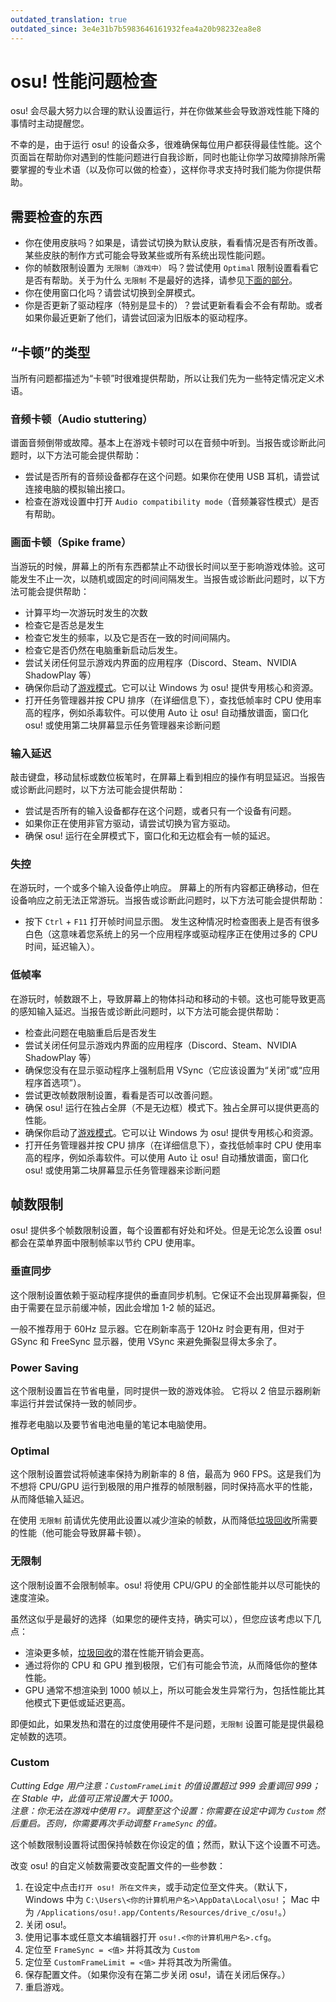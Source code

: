 ```yaml
---
outdated_translation: true
outdated_since: 3e4e31b7b5983646161932fea4a20b98232ea8e8
---
```


# osu! 性能问题检查

osu! 会尽最大努力以合理的默认设置运行，并在你做某些会导致游戏性能下降的事情时主动提醒您。

不幸的是，由于运行 osu! 的设备众多，很难确保每位用户都获得最佳性能。这个页面旨在帮助你对遇到的性能问题进行自我诊断，同时也能让你学习故障排除所需要掌握的专业术语（以及你可以做的检查），这样你寻求支持时我们能为你提供帮助。

## 需要检查的东西

- 你在使用皮肤吗？如果是，请尝试切换为默认皮肤，看看情况是否有所改善。某些皮肤的制作方式可能会导致某些或所有系统出现性能问题。
- 你的帧数限制设置为 `无限制（游戏中）` 吗？尝试使用 `Optimal` 限制设置看看它是否有帮助。关于为什么 `无限制` 不是最好的选择，请参见[下面的部分](#无限制)。
- 你在使用窗口化吗？请尝试切换到全屏模式。
- 你是否更新了驱动程序（特别是显卡的）？尝试更新看看会不会有帮助。或者如果你最近更新了他们，请尝试回滚为旧版本的驱动程序。

## “卡顿”的类型

当所有问题都描述为“卡顿”时很难提供帮助，所以让我们先为一些特定情况定义术语。

### 音频卡顿（Audio stuttering）

谱面音频倒带或故障。基本上在游戏卡顿时可以在音频中听到。当报告或诊断此问题时，以下方法可能会提供帮助：

- 尝试是否所有的音频设备都存在这个问题。如果你在使用 USB 耳机，请尝试连接电脑的模拟输出接口。
- 检查在游戏设置中打开 `Audio compatibility mode`（音频兼容性模式）是否有帮助。

### 画面卡顿（Spike frame）

当游玩的时候，屏幕上的所有东西都禁止不动很长时间以至于影响游戏体验。这可能发生不止一次，以随机或固定的时间间隔发生。当报告或诊断此问题时，以下方法可能会提供帮助：

- 计算平均一次游玩时发生的次数
- 检查它是否总是发生
- 检查它发生的频率，以及它是否在一致的时间间隔内。
- 检查它是否仍然在电脑重新启动后发生。
- 尝试关闭任何显示游戏内界面的应用程序（Discord、Steam、NVIDIA ShadowPlay 等）
- 确保你启动了[游戏模式](https://support.xbox.com/zh-CN/help/games-apps/game-setup-and-play/use-game-mode-gaming-on-pc)<!-- Note for maintainer: Here we replace the link to Xbox support article, it basically has the same info as the original one.-->。它可以让 Windows 为 osu! 提供专用核心和资源。
- 打开任务管理器并按 CPU 排序（在详细信息下），查找低帧率时 CPU 使用率高的程序，例如杀毒软件。可以使用 Auto 让 osu! 自动播放谱面，窗口化 osu! 或使用第二块屏幕显示任务管理器来诊断问题

### 输入延迟

敲击键盘，移动鼠标或数位板笔时，在屏幕上看到相应的操作有明显延迟。当报告或诊断此问题时，以下方法可能会提供帮助：

- 尝试是否所有的输入设备都存在这个问题，或者只有一个设备有问题。
- 如果你正在使用非官方驱动，请尝试切换为官方驱动。
- 确保 osu! 运行在全屏模式下，窗口化和无边框会有一帧的延迟。

### 失控

在游玩时，一个或多个输入设备停止响应。 屏幕上的所有内容都正确移动，但在设备响应之前无法正常游玩。当报告或诊断此问题时，以下方法可能会提供帮助：

- 按下 `Ctrl` + `F11` 打开帧时间显示图。 发生这种情况时检查图表上是否有很多白色（这意味着您系统上的另一个应用程序或驱动程序正在使用过多的 CPU 时间，延迟输入）。

### 低帧率

在游玩时，帧数跟不上，导致屏幕上的物体抖动和移动的卡顿。这也可能导致更高的感知输入延迟。当报告或诊断此问题时，以下方法可能会提供帮助：

- 检查此问题在电脑重启后是否发生
- 尝试关闭任何显示游戏内界面的应用程序（Discord、Steam、NVIDIA ShadowPlay 等）
- 确保您没有在显示驱动程序上强制启用 VSync（它应该设置为“关闭”或“应用程序首选项”）。
- 尝试更改帧数限制设置，看看是否可以改善问题。
- 确保 osu! 运行在独占全屏（不是无边框）模式下。独占全屏可以提供更高的性能。
- 确保你启动了[游戏模式](https://support.xbox.com/zh-CN/help/games-apps/game-setup-and-play/use-game-mode-gaming-on-pc)<!-- Note for maintainer: ditto. -->。它可以让 Windows 为 osu! 提供专用核心和资源。
- 打开任务管理器并按 CPU 排序（在详细信息下），查找低帧率时 CPU 使用率高的程序，例如杀毒软件。可以使用 Auto 让 osu! 自动播放谱面，窗口化 osu! 或使用第二块屏幕显示任务管理器来诊断问题

## 帧数限制

osu! 提供多个帧数限制设置，每个设置都有好处和坏处。但是无论怎么设置 osu! 都会在菜单界面中限制帧率以节约 CPU 使用率。

### 垂直同步

这个限制设置依赖于驱动程序提供的垂直同步机制。它保证不会出现屏幕撕裂，但由于需要在显示前缓冲帧，因此会增加 1-2 帧的延迟。

一般不推荐用于 60Hz 显示器。它在刷新率高于 120Hz 时会更有用，但对于 GSync 和 FreeSync 显示器，使用 VSync 来避免撕裂显得太多余了。

### Power Saving<!--because this word was not translated in-game, so keep-->

这个限制设置旨在节省电量，同时提供一致的游戏体验。 它将以 2 倍显示器刷新率运行并尝试保持一致的帧同步<!--frame pacing是啥啊-->。

推荐老电脑以及要节省电池电量的笔记本电脑使用。

### Optimal

这个限制设置尝试将帧速率保持为刷新率的 8 倍，最高为 960 FPS。这是我们为不想将 CPU/GPU 运行到极限的用户推荐的帧限制器，同时保持高水平的性能，从而降低输入延迟。

在使用 `无限制` 前请优先使用此设置以减少渲染的帧数，从而降低[垃圾回收](https://zh.wikipedia.org/wiki/%E5%9E%83%E5%9C%BE%E5%9B%9E%E6%94%B6_(%E8%A8%88%E7%AE%97%E6%A9%9F%E7%A7%91%E5%AD%B8))所需要的性能（他可能会导致屏幕卡顿）。

### 无限制

这个限制设置不会限制帧率。osu! 将使用 CPU/GPU 的全部性能并以尽可能快的速度渲染。

虽然这似乎是最好的选择（如果您的硬件支持，确实可以），但您应该考虑以下几点：

- 渲染更多帧，[垃圾回收](https://zh.wikipedia.org/wiki/%E5%9E%83%E5%9C%BE%E5%9B%9E%E6%94%B6_(%E8%A8%88%E7%AE%97%E6%A9%9F%E7%A7%91%E5%AD%B8))的潜在性能开销会更高。
- 通过将你的 CPU 和 GPU 推到极限，它们有可能会节流，从而降低你的整体性能。
- GPU 通常不想渲染到 1000 帧以上，所以可能会发生异常行为，包括性能比其他模式下更低或延迟更高。

即便如此，如果发热和潜在的过度使用硬件不是问题，`无限制` 设置可能是提供最稳定帧数的选项。

### Custom

*Cutting Edge 用户注意：`CustomFrameLimit` 的值设置超过 999 会重调回 999；在 Stable 中，此值可正常设置大于 1000。*\
*注意：你无法在游戏中使用 `F7`。调整至这个设置：你需要在设定中调为 `Custom` 然后重启。否则，你需要再次手动调整 `FrameSync` 的值。*

这个帧数限制设置将试图保持帧数在你设定的值；然而，默认下这个设置不可选。

改变 osu! 的自定义帧数需要改变配置文件的一些参数：

1. 在设定中点击`打开 osu! 所在文件夹`，或手动定位至文件夹。（默认下，Windows 中为 `C:\Users\<你的计算机用户名>\AppData\Local\osu!`<!--can it use %userprofile%\Appdata\Local\osu!-->； Mac 中为 `/Applications/osu!.app/Contents/Resources/drive_c/osu!`。）
2. 关闭 osu!。
3. 使用记事本或任意文本编辑器打开 `osu!.<你的计算机用户名>.cfg`。
4. 定位至 `FrameSync = <值>` 并将其改为 `Custom`
5. 定位至 `CustomFrameLimit = <值>` 并将其改为所需值。
6. 保存配置文件。（如果你没有在第二步关闭 osu!，请在关闭后保存。）
7. 重启游戏。
